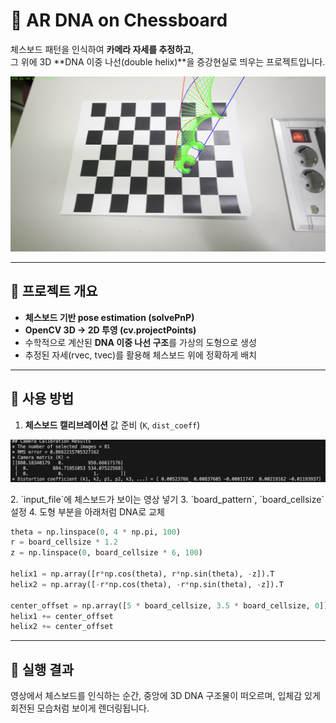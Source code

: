# 🧬 AR DNA on Chessboard

체스보드 패턴을 인식하여 **카메라 자세를 추정하고**,  
그 위에 3D **DNA 이중 나선(double helix)**을 증강현실로 띄우는 프로젝트입니다.

<p align="center">
  <img src="Image.png" alt="DNA AR 예시" width="600"/>
</p>

---

## 📌 프로젝트 개요

- **체스보드 기반 pose estimation (solvePnP)**
- **OpenCV 3D → 2D 투영 (cv.projectPoints)**
- 수학적으로 계산된 **DNA 이중 나선 구조**를 가상의 도형으로 생성
- 추정된 자세(rvec, tvec)를 활용해 체스보드 위에 정확하게 배치

---

## 🔧 사용 방법

1. **체스보드 캘리브레이션** 값 준비 (`K`, `dist_coeff`)
<p align="center">
  <img src="Calibration.png" alt="Calibration 값" width="600"/>
</p>
2. `input_file`에 체스보드가 보이는 영상 넣기
3. `board_pattern`, `board_cellsize` 설정
4. 도형 부분을 아래처럼 DNA로 교체

```python
theta = np.linspace(0, 4 * np.pi, 100)
r = board_cellsize * 1.2
z = np.linspace(0, board_cellsize * 6, 100)

helix1 = np.array([r*np.cos(theta), r*np.sin(theta), -z]).T
helix2 = np.array([-r*np.cos(theta), -r*np.sin(theta), -z]).T

center_offset = np.array([5 * board_cellsize, 3.5 * board_cellsize, 0])
helix1 += center_offset
helix2 += center_offset
```

---
## 🎥 실행 결과
영상에서 체스보드를 인식하는 순간,
중앙에 3D DNA 구조물이 떠오르며,
입체감 있게 회전된 모습처럼 보이게 렌더링됩니다.
